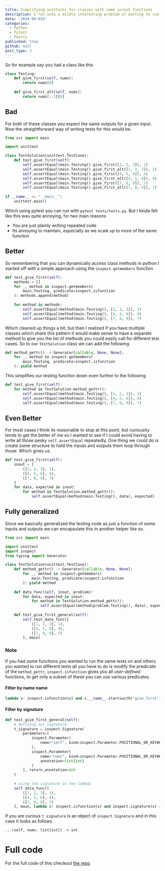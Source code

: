 ```yaml
---
title: Simplifying unittests for classes with same in/out functions
description: I ran into a mildly interesting problem of wanting to run the same unit tests on multiple functions of a class without having to call each function individually, this is just a short writeup of how I solved this issue
date: '2024-04-014'
categories:
  - Python
  - Pytest
  - Poetry
published: true
github: null
post_type: 3
---
```


So for example say you had a class like this
```python 
class Testing: 
    def give_first(self, nums): 
        return nums[0]
    
    def give_first_alt(self, nums): 
        return nums[:-1][0]
```
## Bad 
For both of these classes you expect the same outputs for a given input. Now the straightforward way of writing tests for this would be.
```python 
from src import main

import unittest

class TestSolution(unittest.TestCase): 
    def test_give_first(self): 
        self.assertEqual(main.Testing().give_first([1, 2, 3]), 1)
        self.assertEqual(main.Testing().give_first_alt([1, 2, 3]), 1)
        self.assertEqual(main.Testing().give_first([4, 5, 6]), 4)
        self.assertEqual(main.Testing().give_first_alt([4, 5, 6]), 4)
        self.assertEqual(main.Testing().give_first([7, 8, 9]), 7)
        self.assertEqual(main.Testing().give_first_alt([7, 8, 9]), 7)
        
if __name__ == "__main__": 
    unittest.main()
```
Which using pytest you can run with `pytest tests/tests.py`. But I kinda felt like this was quite annoying, for two main reasons 
- You are just plainly writing repeated code 
- Its annoying to maintain, especially as we scale up to more of the same function 

## Better

So remembering that you can dynamically access class methods in python I started off with a simple approach using the `inspect.getmembers` function 
```python
def test_give_first(self): 
    methods = []
    for _, method in inspect.getmembers(
        main.Testing, predicate=inspect.isfunction
    ): methods.append(method)
    
    for method in methods: 
        self.assertEqual(method(main.Testing(), [1, 2, 3]), 1)
        self.assertEqual(method(main.Testing(), [4, 5, 6]), 4)
        self.assertEqual(method(main.Testing(), [7, 8, 9]), 7)
```

Which cleaned up things a bit, but then I realized if you have multiple classes which share this pattern it would make sense to have a separate method to give you the list of methods you could easily call for different test cases. So to our `TestSolution` class we can add the following
```python
def method_gettr() -> Generator[callable, None, None]: 
    for _, method in inspect.getmembers(
        main.Testing, predicate=inspect.isfunction
    ): yield method
```

This simplifies our testing function down even further to the following 
```python
def test_give_first(self): 
    for method in TestSolution.method_gettr(): 
        self.assertEqual(method(main.Testing(), [1, 2, 3]), 1)
        self.assertEqual(method(main.Testing(), [4, 5, 6]), 4)
        self.assertEqual(method(main.Testing(), [7, 8, 9]), 7)
```

## Even Better
For most cases I think its reasonable to stop at this point, but curiousity tends to get the better of me so I wanted to see if I could avoid having to write all those pesky `self.assertEqual` repeatedly. One thing we could do is create some structure to hold the inputs and outputs them loop through those. Which gives us 
```python 
def test_give_first(self):
    inout = [
        ([1, 2, 3], 1),
        ([4, 5, 6], 4),
        ([7, 8, 9], 7)
    ]
    for data, expected in inout: 
        for method in TestSolution.method_gettr(): 
            self.assertEqual(method(main.Testing(), data), expected)
```

## Fully generalized
Since we basically generalized the testing code as just a function of some inputs and outputs we can encapsulate this in another helper like so.
```python 
from src import main

import unittest
import inspect
from typing import Generator

class TestSolution(unittest.TestCase): 
    def method_gettr() -> Generator[callable, None, None]: 
        for _, method in inspect.getmembers(
            main.Testing, predicate=inspect.isfunction
        ): yield method
        
    def data_func(self, inout, problem): 
        for data, expected in inout:
            for method in TestSolution.method_gettr(): 
                self.assertEqual(method(problem.Testing(), data), expected)
        
    def test_give_first_general(self):
        self.test_data_func([
            ([1, 2, 3], 1),
            ([4, 5, 6], 4),
            ([7, 8, 9], 7)
        ], main)
```

### Note 

If you had some functions you wanted to run the same tests on and others you wanted to run different tests all you have to do is modify the predicate of the `method_gettr`, `inspect.isfunction` gives you all *user-defined* functions, to get only a subset of these you can use various predicates.

#### Filter by name name 

```python
lambda x: inspect.isfunction(x) and x.__name__.startswith("give_first")
```

#### Filter by signature

```python
def test_give_first_general(self):
    # defining our signature
    t_signature = inspect.Signature(
        parameters=[
            inspect.Parameter(
                name="self", kind=inspect.Parameter.POSITIONAL_OR_KEYWORD
            ),
            inspect.Parameter(
                name="nums", kind=inspect.Parameter.POSITIONAL_OR_KEYWORD, 
                annotation=list[int]
            )
        ], return_annotation=int
    )
        
    # using the signature in the lambda 
    self.data_func([
        ([1, 2, 3], 1),
        ([4, 5, 6], 4),
        ([7, 8, 9], 7)
    ], main, lambda x: inspect.isfunction(x) and inspect.signature(x) == t_signature)
```

If you are curious `t_signature` is an object of `inspect.Signature` and in this case it looks as follows
```
...(self, nums: list[int]) -> int
```

# Full code 
For the full code of this checkout [the repo](https://github.com/KaiErikNiermann/misc-testing/tree/main/method_testing)